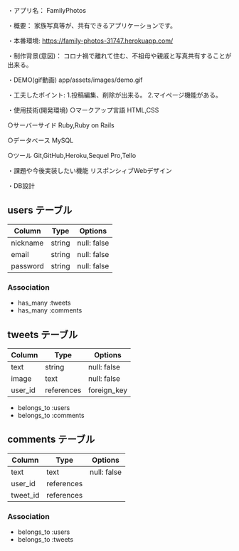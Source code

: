 ・アプリ名：
FamilyPhotos

・概要：
家族写真等が、共有できるアプリケーションです。

・本番環境:
https://family-photos-31747.herokuapp.com/

・制作背景(意図)：
コロナ禍で離れて住む、不祖母や親戚と写真共有することが出来る。

・DEMO(gif動画)
app/assets/images/demo.gif

・工夫したポイント:
1.投稿編集、削除が出来る。
2.マイページ機能がある。

・使用技術(開発環境)
○マークアップ言語
HTML,CSS

○サーバーサイド
Ruby,Ruby on Rails

○データベース
MySQL

○ツール
Git,GitHub,Heroku,Sequel Pro,Tello

・課題や今後実装したい機能
リスポンシィブWebデザイン

・DB設計
## users テーブル

| Column     | Type   | Options     |
| ---------- | ------ | ----------- |
| nickname   | string | null: false |
| email      | string | null: false |
| password   | string | null: false |

### Association

- has_many :tweets
- has_many :comments

## tweets テーブル

| Column                   | Type       | Options     |
| ------------------------ | ---------- | ----------- |
| text                     | string     | null: false |
| image                    | text       | null: false |
| user_id                  | references | foreign_key |

- belongs_to :users
- belongs_to :comments

## comments テーブル

| Column    | Type       | Options     |
| --------- | ---------- | ----------- |
| text      | text       | null: false |
| user_id   | references |             |
| tweet_id  | references |             |

### Association

- belongs_to :users
- belongs_to :tweets